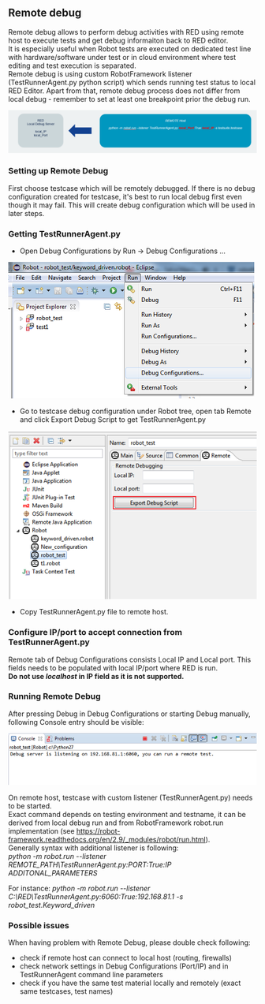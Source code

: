 ## Remote debug

Remote debug allows to perform debug activities with RED using remote host to
execute tests and get debug informaiton back to RED editor.  
It is especially useful when Robot tests are executed on dedicated test line
with hardware/software under test or in cloud environment where test editing
and test execution is separated.  
Remote debug is using custom RobotFramework listener (TestRunnerAgent.py
python script) which sends running test status to local RED Editor. Apart from
that, remote debug process does not differ from local debug - remember to set
at least one breakpoint prior the debug run.  
  
![](remote/remote_4.png)  
  

### Setting up Remote Debug

First choose testcase which will be remotely debugged. If there is no debug
configuration created for testcase, it's best to run local debug first even
though it may fail. This will create debug configuration which will be used in
later steps.  

### Getting TestRunnerAgent.py

  

  * Open Debug Configurations by Run -> Debug Configurations ...   
  
![](remote/remote_1.png)  
  

  * Go to testcase debug configuration under Robot tree, open tab Remote and click Export Debug Script to get TestRunnerAgent.py  
  
  
![](remote/remote_2.png)  
  

  * Copy TestRunnerAgent.py file to remote host. 

### Configure IP/port to accept connection from TestRunnerAgent.py

Remote tab of Debug Configurations consists Local IP and Local port. This
fields needs to be populated with local IP/port where RED is run.  
**Do not use _localhost_ in IP field as it is not supported.**  

### Running Remote Debug

After pressing Debug in Debug Configurations or starting Debug manually,
following Console entry should be visible:  
  
![](remote/remote_3.png)  
  
On remote host, testcase with custom listener (TestRunnerAgent.py) needs to be
started.  
Exact command depends on testing environment and testname, it can be derived
from local debug run and from RobotFramework robot.run implementation (see
<https://robot-framework.readthedocs.org/en/2.9/_modules/robot/run.html>).  
Generally syntax with additional listener is following:  
_python -m robot.run --listener REMOTE_PATH\TestRunnerAgent.py:PORT:True:IP
ADDITONAL_PARAMETERS_  
  
For instance: _python -m robot.run --listener
C:\RED\TestRunnerAgent.py:6060:True:192.168.81.1 -s robot_test.Keyword_driven_  
  

### Possible issues

When having problem with Remote Debug, please double check following:

* check if remote host can connect to local host (routing, firewalls) 
* check network settings in Debug Configurations (Port/IP) and in TestRunnerAgent command line parameters 
* check if you have the same test material locally and remotely (exact same testcases, test names) 


